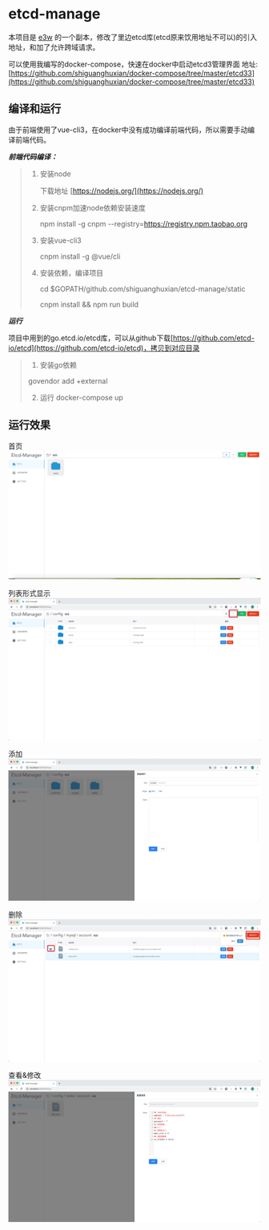 # etcd-manage

本项目是 [e3w](https://github.com/soyking/e3w) 的一个副本，修改了里边etcd库(etcd原来饮用地址不可以)的引入地址，和加了允许跨域请求。

可以使用我编写的docker-compose，快速在docker中启动etcd3管理界面 地址: [https://github.com/shiguanghuxian/docker-compose/tree/master/etcd33](https://github.com/shiguanghuxian/docker-compose/tree/master/etcd33)

## 编译和运行

由于前端使用了vue-cli3，在docker中没有成功编译前端代码，所以需要手动编译前端代码。


***前端代码编译：***

>
> 1. 安装node 
> 
> 		下载地址 [https://nodejs.org/](https://nodejs.org/)
>
> 2. 安装cnpm加速node依赖安装速度
>
> 		npm install -g cnpm  --registry=https://registry.npm.taobao.org
> 
> 3. 安装vue-cli3
> 
> 		cnpm install -g @vue/cli
> 
> 4. 安装依赖，编译项目
>
>  		cd $GOPATH/github.com/shiguanghuxian/etcd-manage/static
> 
> 		cnpm install && npm run build
> 

***运行***

项目中用到的go.etcd.io/etcd库，可以从github下载[https://github.com/etcd-io/etcd](https://github.com/etcd-io/etcd)，拷贝到对应目录

> 1. 安装go依赖
> 
> govendor add +external
> 
> 2. 运行
> docker-compose up
> 

## 运行效果
首页
![](./images/abc.png)

列表形式显示
![](./images/list.png)

添加
![](./images/add.png)

删除
![](./images/del.png)

查看&修改
![](./images/show.png)
